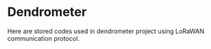 # Dendrometer
Here are stored codes used in dendrometer project using LoRaWAN communication protocol.
